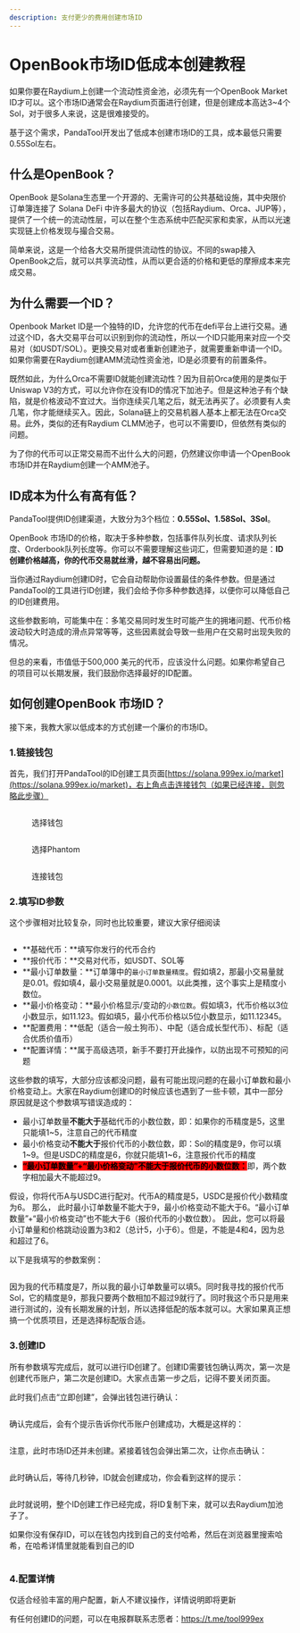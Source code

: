 ```yaml
---
description: 支付更少的费用创建市场ID
---
```


# OpenBook市场ID低成本创建教程

如果你要在Raydium上创建一个流动性资金池，必须先有一个OpenBook Market ID才可以。这个市场ID通常会在Raydium页面进行创建，但是创建成本高达3\~4个Sol，对于很多人来说，这是很难接受的。

基于这个需求，PandaTool开发出了低成本创建市场ID的工具，成本最低只需要0.55Sol左右。

## 什么是OpenBook？

OpenBook 是Solana生态里一个开源的、无需许可的公共基础设施，其中央限价订单簿连接了 Solana DeFi 中许多最大的协议（包括Raydium、Orca、JUP等），提供了一个统一的流动性层，可以在整个生态系统中匹配买家和卖家，从而以光速实现链上价格发现与撮合交易。

简单来说，这是一个给各大交易所提供流动性的协议。不同的swap接入OpenBook之后，就可以共享流动性，从而以更合适的价格和更低的摩擦成本来完成交易。

## 为什么需要一个ID？

Openbook Market ID是一个独特的ID，允许您的代币在defi平台上进行交易。通过这个ID，各大交易平台可以识别到你的流动性，所以一个ID只能用来对应一个交易对（如USDT/SOL）。更换交易对或者重新创建池子，就需要重新申请一个ID。如果你需要在Raydium创建AMM流动性资金池，ID是必须要有的前置条件。

既然如此，为什么Orca不需要ID就能创建流动性？因为目前Orca使用的是类似于Uniswap V3的方式，可以允许你在没有ID的情况下加池子。但是这种池子有个缺陷，就是价格波动不宜过大。当你连续买几笔之后，就无法再买了。必须要有人卖几笔，你才能继续买入。因此，Solana链上的交易机器人基本上都无法在Orca交易。此外，类似的还有Raydium CLMM池子，也可以不需要ID，但依然有类似的问题。

为了你的代币可以正常交易而不出什么大的问题，仍然建议你申请一个OpenBook 市场ID并在Raydium创建一个AMM池子。

## ID成本为什么有高有低？

PandaTool提供ID创建渠道，大致分为3个档位：**0.55Sol、1.58Sol、3Sol**。

OpenBook 市场ID的价格，取决于多种参数，包括事件队列长度、请求队列长度、Orderbook队列长度等。你可以不需要理解这些词汇，但需要知道的是：**ID创建价格越高，你的代币交易就丝滑，越不容易出问题。**

当你通过Raydium创建ID时，它会自动帮助你设置最佳的条件参数。但是通过PandaTool的工具进行ID创建，我们会给予你多种参数选择，以便你可以降低自己的ID创建费用。

这些参数影响，可能集中在：多笔交易同时发生时可能产生的拥堵问题、代币价格波动较大时造成的滑点异常等等，这些因素就会导致一些用户在交易时出现失败的情况。

但总的来看，市值低于500,000 美元的代币，应该没什么问题。如果你希望自己的项目可以长期发展，我们鼓励你选择最好的ID配置。

## 如何创建OpenBook 市场ID？

接下来，我教大家以低成本的方式创建一个廉价的市场ID。

### 1.链接钱包

首先，我们打开PandaTool的ID创建工具页面[https://solana.999ex.io/market](https://solana.999ex.io/market)，右上角点击连接钱包（如果已经连接，则忽略此步骤）

<figure><img src="../.gitbook/assets/选择钱包 (8).png" alt=""><figcaption><p>选择钱包</p></figcaption></figure>

<figure><img src="../.gitbook/assets/选择phantom (2).png" alt=""><figcaption><p>选择Phantom</p></figcaption></figure>

<figure><img src="../.gitbook/assets/连接钱包 (3).png" alt=""><figcaption><p>连接钱包</p></figcaption></figure>

### 2.填写ID参数

这个步骤相对比较复杂，同时也比较重要，建议大家仔细阅读

<figure><img src="../.gitbook/assets/市场ID参数填写 (1).png" alt=""><figcaption></figcaption></figure>

* **基础代币：**填写你发行的代币合约
* **报价代币：**交易对代币，如USDT、SOL等
* **最小订单数量：**订单簿中的`最小订单数量精度`。假如填2，那最小交易量就是0.01。假如填4，最小交易量就是0.0001。以此类推，这个事实上是精度小数位。
* **最小价格变动：**最小价格显示/变动的`小数位数`。假如填3，代币价格以3位小数显示，如11.123。假如填5，最小代币价格以5位小数显示，如11.12345。
* **配置费用：**低配（适合一般土狗币）、中配（适合成长型代币）、标配（适合优质价值币）
* **配置详情：**属于高级选项，新手不要打开此操作，以防出现不可预知的问题

这些参数的填写，大部分应该都没问题，最有可能出现问题的在最小订单数和最小价格变动上。大家在Raydium创建ID的时候应该也遇到了一些卡顿，其中一部分原因就是这个参数填写错误造成的：

* 最小订单数量**不能大于**基础代币的小数位数，即：如果你的币精度是5，这里只能填1\~5，注意自己的代币精度
* 最小价格变动**不能大于**报价代币的小数位数，即：Sol的精度是9，你可以填1~9。但是USDC的精度是6，你就只能填1~6，注意报价代币的精度
* <mark style="background-color:red;">**“最小订单数量”+“最小价格变动”不能大于报价代币的小数位数：**</mark>即，两个数字相加最大不能超过9。

假设，你将代币A与USDC进行配对。代币A的精度是5，USDC是报价代小数精度为6。 那么， 此时最小订单数量不能大于9，最小价格变动不能大于6。“最小订单数量”+“最小价格变动”也不能大于6（报价代币的小数位数）。 因此，您可以将最小订单量和价格跳动设置为3和2（总计5，小于6）。但是，不能是4和4，因为总和超过了6。

以下是我填写的参数案例：

<figure><img src="../.gitbook/assets/参数填写2.png" alt=""><figcaption></figcaption></figure>

因为我的代币精度是7，所以我的最小订单数量可以填5。同时我寻找的报价代币Sol，它的精度是9，那我只要两个数相加不超过9就行了。同时我这个币只是用来进行测试的，没有长期发展的计划，所以选择低配的版本就可以。大家如果真正想搞一个优质项目，还是选择标配版合适。

### 3.创建ID

所有参数填写完成后，就可以进行ID创建了。创建ID需要钱包确认两次，第一次是创建代币账户，第二次是创建ID。大家点击第一步之后，记得不要关闭页面。

此时我们点击“立即创建”，会弹出钱包进行确认：

<figure><img src="../.gitbook/assets/创建第一步.png" alt=""><figcaption></figcaption></figure>

确认完成后，会有个提示告诉你代币账户创建成功，大概是这样的：

<figure><img src="../.gitbook/assets/账户创建成功.png" alt=""><figcaption></figcaption></figure>

注意，此时市场ID还并未创建。紧接着钱包会弹出第二次，让你点击确认：

<figure><img src="../.gitbook/assets/创建第二步.png" alt=""><figcaption></figcaption></figure>

此时确认后，等待几秒钟，ID就会创建成功，你会看到这样的提示：

<figure><img src="../.gitbook/assets/创建成功.png" alt=""><figcaption></figcaption></figure>

此时就说明，整个ID创建工作已经完成，将ID复制下来，就可以去Raydium加池子了。

如果你没有保存ID，可以在钱包内找到自己的支付哈希，然后在浏览器里搜索哈希，在哈希详情里就能看到自己的ID

<figure><img src="../.gitbook/assets/OPID.png" alt=""><figcaption></figcaption></figure>

### 4.配置详情

仅适合经验丰富的用户配置，新人不建议操作，详情说明即将更新

有任何创建ID的问题，可以在电报群联系志愿者：https://t.me/tool999ex
